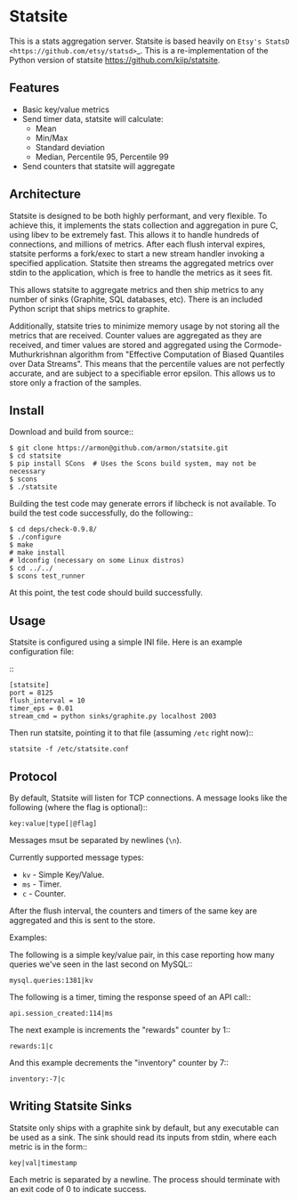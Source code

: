 Statsite
========

This is a stats aggregation server. Statsite is based heavily
on `Etsy's StatsD <https://github.com/etsy/statsd>`_. This is
a re-implementation of the Python version of statsite
<https://github.com/kiip/statsite>.

Features
--------

* Basic key/value metrics
* Send timer data, statsite will calculate:
  - Mean
  - Min/Max
  - Standard deviation
  - Median, Percentile 95, Percentile 99
* Send counters that statsite will aggregate


Architecture
-------------

Statsite is designed to be both highly performant,
and very flexible. To achieve this, it implements the stats
collection and aggregation in pure C, using libev to be
extremely fast. This allows it to handle hundreds of connections,
and millions of metrics. After each flush interval expires,
statsite performs a fork/exec to start a new stream handler
invoking a specified application. Statsite then streams the
aggregated metrics over stdin to the application, which is
free to handle the metrics as it sees fit. 

This allows statsite to aggregate metrics and then ship metrics
to any number of sinks (Graphite, SQL databases, etc). There
is an included Python script that ships metrics to graphite.

Additionally, statsite tries to minimize memory usage by not
storing all the metrics that are received. Counter values are
aggregated as they are received, and timer values are stored
and aggregated using the Cormode-Muthurkrishnan algorithm from
"Effective Computation of Biased Quantiles over Data Streams".
This means that the percentile values are not perfectly accurate,
and are subject to a specifiable error epsilon. This allows us to
store only a fraction of the samples.

Install
-------

Download and build from source::
   
    $ git clone https://armon@github.com/armon/statsite.git
    $ cd statsite 
    $ pip install SCons  # Uses the Scons build system, may not be necessary
    $ scons
    $ ./statsite

Building the test code may generate errors if libcheck is not available.
To build the test code successfully, do the following::

    $ cd deps/check-0.9.8/
    $ ./configure
    $ make
    # make install
    # ldconfig (necessary on some Linux distros)
    $ cd ../../
    $ scons test_runner

At this point, the test code should build successfully.

Usage
-----

Statsite is configured using a simple INI file.
Here is an example configuration file:

::

    [statsite]
    port = 8125 
    flush_interval = 10
    timer_eps = 0.01
    stream_cmd = python sinks/graphite.py localhost 2003

Then run statsite, pointing it to that file (assuming `/etc` right now)::

    statsite -f /etc/statsite.conf

Protocol
--------

By default, Statsite will listen for TCP connections. A message
looks like the following (where the flag is optional)::

    key:value|type[|@flag]

Messages msut be separated by newlines (`\n`).

Currently supported message types:

* `kv` - Simple Key/Value. 
* `ms` - Timer. 
* `c` - Counter. 

After the flush interval, the counters and timers of the same key are
aggregated and this is sent to the store.

Examples:

The following is a simple key/value pair, in this case reporting how many
queries we've seen in the last second on MySQL::

    mysql.queries:1381|kv

The following is a timer, timing the response speed of an API call::

    api.session_created:114|ms

The next example is increments the "rewards" counter by 1::

    rewards:1|c

And this example decrements the "inventory" counter by 7::

    inventory:-7|c


Writing Statsite Sinks
---------------------

Statsite only ships with a graphite sink by default, but any executable
can be used as a sink. The sink should read its inputs from stdin, where
each metric is in the form::

    key|val|timestamp

Each metric is separated by a newline. The process should terminate with
an exit code of 0 to indicate success.

